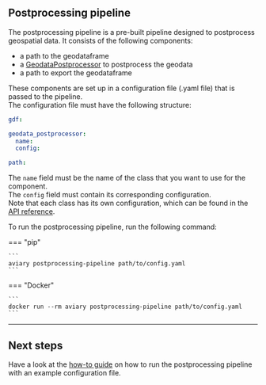 <style>
  .md-sidebar--secondary { visibility: hidden }
</style>

## Postprocessing pipeline

The postprocessing pipeline is a pre-built pipeline designed to postprocess geospatial data.
It consists of the following components:

- a path to the geodataframe
- a [GeodataPostprocessor](../api_reference/geodata/geodata_postprocessor.md) to postprocess the geodata
- a path to export the geodataframe

These components are set up in a configuration file (.yaml file) that is passed to the pipeline.<br />
The configuration file must have the following structure:

``` yaml
gdf:

geodata_postprocessor:
  name:
  config:

path:
```

The `name` field must be the name of the class that you want to use for the component.<br />
The `config` field must contain its corresponding configuration.<br />
Note that each class has its own configuration, which can be found in the
[API reference](../api_reference/pipeline/postprocessing_pipeline.md#aviary.pipeline.PostprocessingPipelineConfig).

To run the postprocessing pipeline, run the following command:

=== "pip"

    ```
    aviary postprocessing-pipeline path/to/config.yaml
    ```

=== "Docker"

    ```
    docker run --rm aviary postprocessing-pipeline path/to/config.yaml
    ```

---

## Next steps

Have a look at the [how-to guide](../how_to_guides/cli/how_to_run_the_postprocessing_pipeline.md)
on how to run the postprocessing pipeline with an example configuration file.
